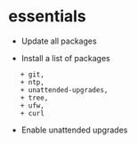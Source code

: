 # essentials

* Update all packages

* Install a list of packages



 ```
    + git, 
    + ntp, 
    + unattended-upgrades, 
    + tree, 
    + ufw, 
    + curl
```
* Enable unattended upgrades
